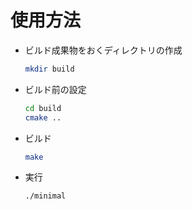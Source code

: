 # 使用方法

- ビルド成果物をおくディレクトリの作成

  ```bash
  mkdir build
  ```

- ビルド前の設定

  ```bash
  cd build
  cmake ..
  ```

- ビルド

  ```bash
  make
  ```

- 実行

  ```bash
  ./minimal
  ```
